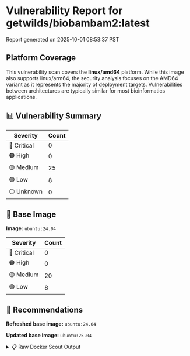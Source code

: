 # Vulnerability Report for getwilds/biobambam2:latest

Report generated on 2025-10-01 08:53:37 PST

## Platform Coverage

This vulnerability scan covers the **linux/amd64** platform. While this image also supports linux/arm64, the security analysis focuses on the AMD64 variant as it represents the majority of deployment targets. Vulnerabilities between architectures are typically similar for most bioinformatics applications.

## 📊 Vulnerability Summary

| Severity | Count |
|----------|-------|
| 🔴 Critical | 0 |
| 🟠 High | 0 |
| 🟡 Medium | 25 |
| 🟢 Low | 8 |
| ⚪ Unknown | 0 |

## 🐳 Base Image

**Image:** `ubuntu:24.04`

| Severity | Count |
|----------|-------|
| 🔴 Critical | 0 |
| 🟠 High | 0 |
| 🟡 Medium | 20 |
| 🟢 Low | 8 |

## 🔄 Recommendations

**Refreshed base image:** `ubuntu:24.04`

**Updated base image:** `ubuntu:25.04`

<details>
<summary>📋 Raw Docker Scout Output</summary>

```text
Target               │  getwilds/biobambam2:latest  │    0C     0H    25M     8L   
    digest             │  7e04bce63c13                        │                              
  Base image           │  ubuntu:24.04                        │    0C     0H    20M     8L   
  Refreshed base image │  ubuntu:24.04                        │    0C     0H     5M     6L   
                       │                                      │                 -15     -2   
  Updated base image   │  ubuntu:25.04                        │    0C     0H     7M     6L   
                       │                                      │                 -13     -2   

What's next:
    View vulnerabilities → docker scout cves getwilds/biobambam2:latest
    View base image update recommendations → docker scout recommendations getwilds/biobambam2:latest
    Include policy results in your quickview by supplying an organization → docker scout quickview getwilds/biobambam2:latest --org <organization>
```
</details>
